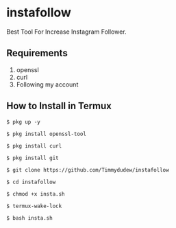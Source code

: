 # instafollow

Best Tool For Increase Instagram Follower.

## Requirements
1. openssl
2. curl
3. Following my account 

## How to Install in Termux

`$ pkg up -y`

`$ pkg install openssl-tool`

`$ pkg install curl`

`$ pkg install git`

`$ git clone https://github.com/Timmydudew/instafollow`

`$ cd instafollow`

`$ chmod +x insta.sh`

`$ termux-wake-lock`

`$ bash insta.sh`

